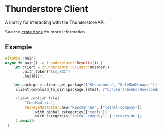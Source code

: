 # Thunderstore Client

A library for interacting with the Thunderstore API.

See the [crate docs](https://docs.rs/thunderstore/latest/thunderstore) for more information.

## Example

```rs
#[tokio::main]
async fn main() -> thunderstore::Result<()> {
    let client = thunderstore::Client::builder()
        .with_token("tss_XXX")
        .build()?;

    let package = client.get_package(("Kesomannen", "GaleModManager")).await?;
     client.download_to_dir(&package.latest, r"C:\Users\bobbo\Downloads").await?;

     client.publish_file(
         "CoolMod.zip",
         PackageMetadata::new("Kesomannen", ["lethal-company"])
             .with_global_categories(["tools"])
             .with_categories("lethal-company", ["serverside"])
     ).await?;
 }
```
